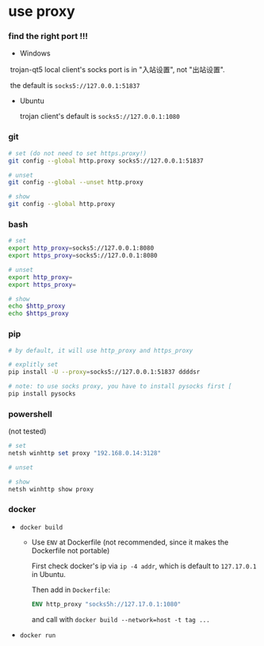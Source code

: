 # use proxy



### find the right port !!!

* Windows

​		trojan-qt5 local client's socks port is in "入站设置", not "出站设置".

​		the default is `socks5://127.0.0.1:51837 `

* Ubuntu

  trojan client's default is `socks5://127.0.0.1:1080`



### git

```bash
# set (do not need to set https.proxy!)
git config --global http.proxy socks5://127.0.0.1:51837 

# unset
git config --global --unset http.proxy

# show 
git config --global http.proxy 
```



### bash

```bash
# set
export http_proxy=socks5://127.0.0.1:8080
export https_proxy=socks5://127.0.0.1:8080

# unset
export http_proxy=
export https_proxy=

# show
echo $http_proxy
echo $https_proxy
```



### pip

```bash
# by default, it will use http_proxy and https_proxy

# explitly set
pip install -U --proxy=socks5://127.0.0.1:51837 ddddsr

# note: to use socks proxy, you have to install pysocks first [
pip install pysocks
```





### powershell

(not tested)

```powershell
# set
netsh winhttp set proxy "192.168.0.14:3128"

# unset 

# show
netsh winhttp show proxy
```



### docker

* `docker build`

  * Use `ENV` at Dockerfile (not recommended, since it makes the Dockerfile not portable)

    First check docker's ip via `ip -4 addr`, which is default to `127.17.0.1` in Ubuntu.

    Then add in `Dockerfile`:

    ```dockerfile
    ENV http_proxy "socks5h://127.17.0.1:1080"                                                           ENV https_proxy "socks5h://127.17.0.1:1080"
    ```

    and call with `docker build --network=host -t tag ...`

* `docker run`
